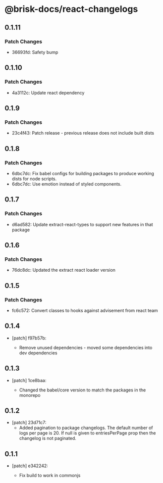 # @brisk-docs/react-changelogs

## 0.1.11

### Patch Changes

- 36693fd: Safety bump

## 0.1.10

### Patch Changes

- 4a3112c: Update react dependency

## 0.1.9

### Patch Changes

- 23c4f43: Patch release - previous release does not include built dists

## 0.1.8

### Patch Changes

- 6dbc7dc: Fix babel configs for building packages to produce working dists for node scripts.
- 6dbc7dc: Use emotion instead of styled components.

## 0.1.7

### Patch Changes

- d6ad582: Update extract-react-types to support new features in that package

## 0.1.6

### Patch Changes

- 76dc8dc: Updated the extract react loader version

## 0.1.5

### Patch Changes

- fc6c572: Convert classes to hooks against advisement from react team

## 0.1.4

- [patch] f97b57b:

  - Remove unused dependencies - moved some dependencies into dev dependencies

## 0.1.3

- [patch] 1ce8baa:

  - Changed the babel/core version to match the packages in the monorepo

## 0.1.2

- [patch] 23d71c7:
  - Added pagination to package changelogs. The default number of logs per page is 20. If null is given to entriesPerPage prop then the changelog is not paginated.

## 0.1.1

- [patch] e342242:

  - Fix build to work in commonjs
